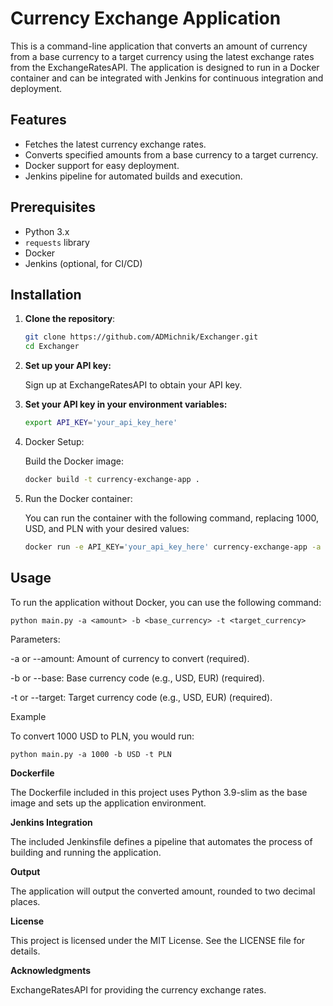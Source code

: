# Currency Exchange Application

This is a command-line application that converts an amount of currency from a base currency to a target currency using the latest exchange rates from the ExchangeRatesAPI. The application is designed to run in a Docker container and can be integrated with Jenkins for continuous integration and deployment.

## Features

- Fetches the latest currency exchange rates.
- Converts specified amounts from a base currency to a target currency.
- Docker support for easy deployment.
- Jenkins pipeline for automated builds and execution.

## Prerequisites

- Python 3.x
- `requests` library
- Docker
- Jenkins (optional, for CI/CD)

## Installation

1. **Clone the repository**:

   ```bash
   git clone https://github.com/ADMichnik/Exchanger.git
   cd Exchanger
2. **Set up your API key:**

    Sign up at ExchangeRatesAPI to obtain your API key.

3. **Set your API key in your environment variables:**
   ```bash
   export API_KEY='your_api_key_here'

4. Docker Setup:

    Build the Docker image:
    ```bash 
   docker build -t currency-exchange-app .
5. Run the Docker container:

    You can run the container with the following command, replacing 1000, USD, and PLN with your desired values:
    ```bash 
    docker run -e API_KEY='your_api_key_here' currency-exchange-app -a 1000 -b USD -t PLN

## Usage
To run the application without Docker, you can use the following command:

    python main.py -a <amount> -b <base_currency> -t <target_currency>

Parameters:

-a or --amount: Amount of currency to convert (required).

-b or --base: Base currency code (e.g., USD, EUR) (required).

-t or --target: Target currency code (e.g., USD, EUR) (required).

Example

To convert 1000 USD to PLN, you would run:

    python main.py -a 1000 -b USD -t PLN

**Dockerfile**

The Dockerfile included in this project uses Python 3.9-slim as the base image and sets up the application environment.

**Jenkins Integration**

The included Jenkinsfile defines a pipeline that automates the process of building and running the application.

**Output**

The application will output the converted amount, rounded to two decimal places.

**License**

This project is licensed under the MIT License. See the LICENSE file for details.

**Acknowledgments**

ExchangeRatesAPI for providing the currency exchange rates.